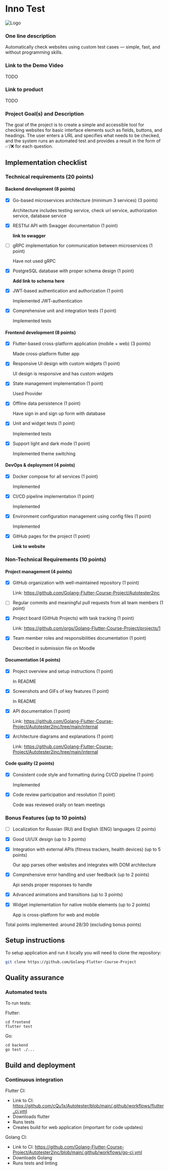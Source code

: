# Inno Test
![Logo](./Assests/logo.jpg)

### One line description
Automatically check websites using custom test cases — simple, fast, and without programming skills.

### Link to the Demo Video

TODO

### Link to product

TODO

### Project Goal(s) and Description
The goal of the project is to create a simple and accessible tool for checking websites for basic interface elements such as fields, buttons, and headings. The user enters a URL and specifies what needs to be checked, and the system runs an automated test and provides a result in the form of ✅/❌ for each question.


## Implementation checklist

### Technical requirements (20 points)
#### Backend development (8 points)
- [X] Go-based microservices architecture (minimum 3 services) (3 points)

  Architecture includes testing service, check url service, authorization service, database service
- [X] RESTful API with Swagger documentation (1 point)

  **link to swagger**
- [ ] gRPC implementation for communication between microservices (1 point)

  Have not used gRPC
- [X] PostgreSQL database with proper schema design (1 point)

  **Add link to schema here**
- [X] JWT-based authentication and authorization (1 point)

  Implemented JWT-authentication
- [X] Comprehensive unit and integration tests (1 point)

  Implemented tests

#### Frontend development (8 points)
- [X] Flutter-based cross-platform application (mobile + web) (3 points)

  Made cross-platform flutter app
- [X] Responsive UI design with custom widgets (1 point)

  UI design is responsive and has custom widgets
- [X] State management implementation (1 point)

  Used Provider
- [X] Offline data persistence (1 point)

  Have sign in and sign up form with database
- [X] Unit and widget tests (1 point)

  Implemented tests
- [X] Support light and dark mode (1 point)

  Implemented theme switching

#### DevOps & deployment (4 points)
- [X] Docker compose for all services (1 point)

  Implemented
- [X] CI/CD pipeline implementation (1 point)

  Implemented
- [X] Environment configuration management using config files (1 point)

  Implemented
- [X] GitHub pages for the project (1 point)

  **Link to website**

### Non-Technical Requirements (10 points)
#### Project management (4 points)
- [X] GitHub organization with well-maintained repository (1 point)

  Link: https://github.com/Golang-Flutter-Course-Project/Autotester2inc
- [ ] Regular commits and meaningful pull requests from all team members (1 point)
- [X] Project board (GitHub Projects) with task tracking (1 point)

  Link: https://github.com/orgs/Golang-Flutter-Course-Project/projects/1
- [X] Team member roles and responsibilities documentation (1 point)

  Described in submission file on Moodle

#### Documentation (4 points)
- [X] Project overview and setup instructions (1 point)

  In README
- [X] Screenshots and GIFs of key features (1 point)

  In README
- [X] API documentation (1 point)

  Link: https://github.com/Golang-Flutter-Course-Project/Autotester2inc/tree/main/internal
- [X] Architecture diagrams and explanations (1 point)

  Link: https://github.com/Golang-Flutter-Course-Project/Autotester2inc/tree/main/internal

#### Code quality (2 points)
- [X] Consistent code style and formatting during CI/CD pipeline (1 point)

  Implemented
- [X] Code review participation and resolution (1 point)

  Code was reviewed orally on team meetings

### Bonus Features (up to 10 points)
- [ ] Localization for Russian (RU) and English (ENG) languages (2 points)
- [X] Good UI/UX design (up to 3 points)
- [X] Integration with external APIs (fitness trackers, health devices) (up to 5 points)

  Our app parses other websites and integrates with DOM architecture
- [X] Comprehensive error handling and user feedback (up to 2 points)

  Api sends proper responses to handle
- [X] Advanced animations and transitions (up to 3 points)

- [X] Widget implementation for native mobile elements (up to 2 points)

  App is cross-platform for web and mobile

Total points implemented: around 28/30 (excluding bonus points)

## Setup instructions

To setup application and run it locally you will need to clone the repository:
```bash
git clone https://github.com/Golang-Flutter-Course-Project
```

## Quality assurance

### Automated tests

To run tests:

Flutter:
```
cd frontend
flutter test
```

Go:
```
cd backend
go test ./...
```

## Build and deployment

### Continuous integration

Flutter CI:
- Link to CI: https://github.com/cQu1x/Autotester/blob/main/.github/workflows/flutter_ci.yml
- Downloads flutter
- Runs tests
- Creates build for web application (important for code updates)

Golang CI:
- Link to CI: https://github.com/Golang-Flutter-Course-Project/Autotester2inc/blob/main/.github/workflows/go-ci.yml
- Downloads Golang
- Runs tests and linting

